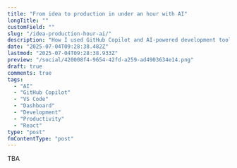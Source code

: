 ```yaml
---
title: "From idea to production in under an hour with AI"
longTitle: ""
customField: ""
slug: "/idea-production-hour-ai/"
description: "How I used GitHub Copilot and AI-powered development tools to build a complete VS Code extension stats dashboard from scratch in record time."
date: "2025-07-04T09:28:38.482Z"
lastmod: "2025-07-04T09:28:38.933Z"
preview: "/social/420008f4-9654-42fd-a259-ad4903634e14.png"
draft: true
comments: true
tags:
  - "AI"
  - "GitHub Copilot"
  - "VS Code"
  - "Dashboard"
  - "Development"
  - "Productivity"
  - "React"
type: "post"
fmContentType: "post"
---
```


TBA 